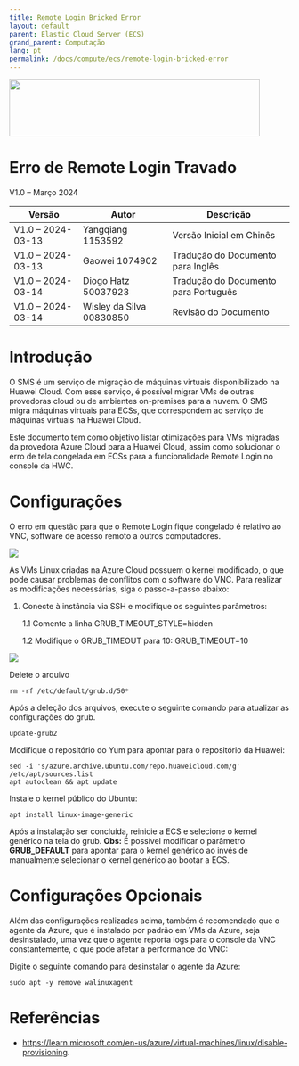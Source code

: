 ```yaml
---
title: Remote Login Bricked Error
layout: default
parent: Elastic Cloud Server (ECS)
grand_parent: Computação
lang: pt
permalink: /docs/compute/ecs/remote-login-bricked-error
---
```

<img width="450px" height="102px" src="https://console-static.huaweicloud.com/static/authui/20210202115135/public/custom/images/logo-en.svg">

# Erro de Remote Login Travado

V1.0 – Março 2024

| **Versão**        | **Autor**                | **Descrição**                        |
| ----------------- | ------------------------ | ------------------------------------ |
| V1.0 – 2024-03-13 | Yangqiang 1153592        | Versão Inicial em Chinês             |
| V1.0 – 2024-03-13 | Gaowei 1074902           | Tradução do Documento para Inglês    |
| V1.0 – 2024-03-14 | Diogo Hatz 50037923      | Tradução do Documento para Português |
| V1.0 – 2024-03-14 | Wisley da Silva 00830850 | Revisão do Documento                 |

# Introdução

O SMS é um serviço de migração de máquinas virtuais disponibilizado na
Huawei Cloud. Com esse serviço, é possível migrar VMs de outras
provedoras cloud ou de ambientes on-premises para a nuvem. O SMS migra
máquinas virtuais para ECSs, que correspondem ao serviço de máquinas
virtuais na Huawei Cloud.

Este documento tem como objetivo listar otimizações para VMs migradas da
provedora Azure Cloud para a Huawei Cloud, assim como solucionar o erro
de tela congelada em ECSs para a funcionalidade Remote Login no console
da HWC.

# Configurações

O erro em questão para que o Remote Login fique congelado é relativo ao
VNC, software de acesso remoto a outros computadores.

![](/huaweicloud-knowledge-base/assets/images/compute/ecs/remote-login-error/image3.png)

As VMs Linux criadas na Azure Cloud possuem o kernel modificado, o que
pode causar problemas de conflitos com o software do VNC. Para realizar
as modificações necessárias, siga o passo-a-passo abaixo:

1.  Conecte à instância via SSH e modifique os seguintes parâmetros:

    1.1 Comente a linha GRUB\_TIMEOUT\_STYLE=hidden

    1.2 Modifique o GRUB\_TIMEOUT para 10: GRUB\_TIMEOUT=10

![](/huaweicloud-knowledge-base/assets/images/compute/ecs/remote-login-error/image4.png)

Delete o arquivo

```shell
rm -rf /etc/default/grub.d/50*
```

Após a deleção dos arquivos, execute o seguinte comando para atualizar as configurações do grub.

```shell
update-grub2
```

Modifique o repositório do Yum para apontar para o repositório da Huawei:

```shell
sed -i 's/azure.archive.ubuntu.com/repo.huaweicloud.com/g' /etc/apt/sources.list
apt autoclean && apt update
```

Instale o kernel público do Ubuntu:

```shell
apt install linux-image-generic
```

Após a instalação ser concluída, reinicie a ECS e selecione o kernel genérico na tela do grub. **Obs:** É possível modificar o parâmetro **GRUB_DEFAULT** para apontar para o kernel genérico ao invés de manualmente selecionar o kernel genérico ao bootar a ECS.

# Configurações Opcionais

Além das configurações realizadas acima, também é recomendado que o agente da Azure, que é instalado por padrão em VMs da Azure, seja desinstalado, uma vez que o agente reporta logs para o console da VNC constantemente, o que pode afetar a performance do VNC:

Digite o seguinte comando para desinstalar o agente da Azure:

```shell
sudo apt -y remove walinuxagent
```

# Referências

  - <https://learn.microsoft.com/en-us/azure/virtual-machines/linux/disable-provisioning>.
